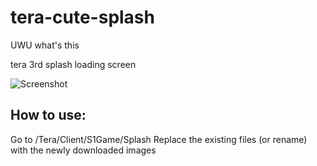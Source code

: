 # tera-cute-splash
UWU what's this

tera 3rd splash loading screen

![Screenshot](https://i.imgur.com/J6jnOaZ.png)

## How to use:

Go to /Tera/Client/S1Game/Splash
Replace the existing files (or rename) with the newly downloaded images
